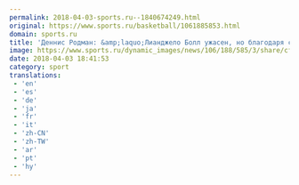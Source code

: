```yaml
---
permalink: 2018-04-03-sports.ru--1840674249.html
original: https://www.sports.ru/basketball/1061885853.html
domain: sports.ru
title: 'Деннис Родман: &amp;laquo;Лианджело Болл ужасен, но благодаря соцсетям у него есть небольшой шанс быть выбранным на драфте&amp;raquo;'
image: https://www.sports.ru/dynamic_images/news/106/188/585/3/share/cf9a0b.png
date: 2018-04-03 18:41:53
category: sport
translations: 
 - 'en'
 - 'es'
 - 'de'
 - 'ja'
 - 'fr'
 - 'it'
 - 'zh-CN'
 - 'zh-TW'
 - 'ar'
 - 'pt'
 - 'hy'
---
```


